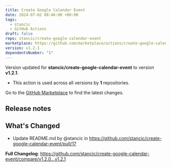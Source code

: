 ```yaml
---
title: Create Google Calendar Event
date: 2024-07-02 08:46:00 +00:00
tags:
  - stancic
  - GitHub Actions
draft: false
repo: stancic/create-google-calendar-event
marketplace: https://github.com/marketplace/actions/create-google-calendar-event
version: v1.2.1
dependentsNumber: "1"
---
```



Version updated for **stancic/create-google-calendar-event** to version **v1.2.1**.
- This action is used across all versions by **1** repositories.

Go to the [GitHub Marketplace](https://github.com/marketplace/actions/create-google-calendar-event) to find the latest changes.

## Release notes

## What's Changed
* Update README.md by @stancic in https://github.com/stancic/create-google-calendar-event/pull/17


**Full Changelog**: https://github.com/stancic/create-google-calendar-event/compare/v1.2.0...v1.2.1
